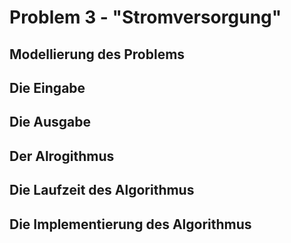 # Problem 3 - "Stromversorgung"

## Modellierung des Problems

## Die Eingabe

## Die Ausgabe

## Der Alrogithmus

## Die Laufzeit des Algorithmus

## Die Implementierung des Algorithmus